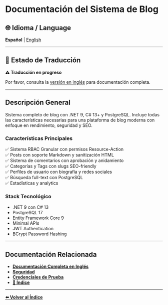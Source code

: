 # Documentación del Sistema de Blog

## 🌐 Idioma / Language

**Español** | [English](../en/BLOG_SYSTEM.md)

---

## 📝 Estado de Traducción

**⚠️ Traducción en progreso**

Por favor, consulta la [versión en inglés](../en/BLOG_SYSTEM.md) para documentación completa.

---

## Descripción General

Sistema completo de blog con .NET 9, C# 13+ y PostgreSQL. Incluye todas las características necesarias para una plataforma de blog moderna con enfoque en rendimiento, seguridad y SEO.

### Características Principales

✅ Sistema RBAC Granular con permisos Resource-Action  
✅ Posts con soporte Markdown y sanitización HTML  
✅ Sistema de comentarios con aprobación y anidamiento  
✅ Categorías y Tags con slugs SEO-friendly  
✅ Perfiles de usuario con biografía y redes sociales  
✅ Búsqueda full-text con PostgreSQL  
✅ Estadísticas y analytics  

### Stack Tecnológico

- .NET 9 con C# 13
- PostgreSQL 17
- Entity Framework Core 9
- Minimal APIs
- JWT Authentication
- BCrypt Password Hashing

---

## Documentación Relacionada

- **[Documentación Completa en Inglés](../en/BLOG_SYSTEM.md)**
- **[Seguridad](./SECURITY.md)**
- **[Credenciales de Prueba](./SEED_DATA_CREDENTIALS.md)**
- **[📖 Índice](./INDEX.md)**

---

**[⬅️ Volver al Índice](./INDEX.md)**
